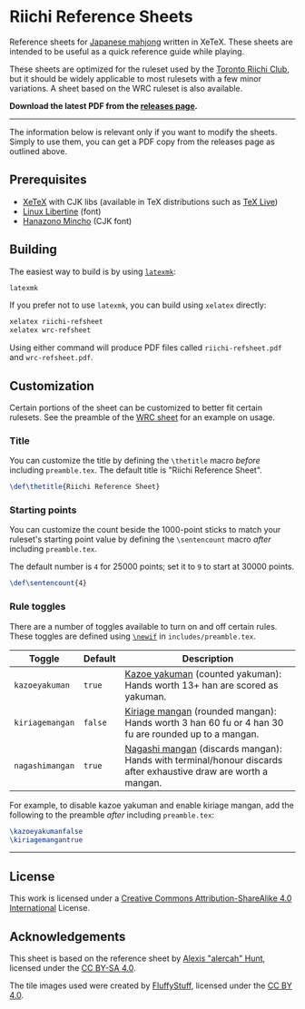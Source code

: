 # Riichi Reference Sheets

Reference sheets for [Japanese mahjong][] written in XeTeX.
These sheets are intended to be useful as a quick reference guide while playing.

These sheets are optimized for the ruleset used by the [Toronto Riichi Club][TORI],
but it should be widely applicable to most rulesets with a few minor variations.
A sheet based on the WRC ruleset is also available.

**Download the latest PDF from the [releases page][releases].**

[Japanese mahjong]: http://arcturus.su/wiki/Japanese_mahjong
[TORI]: https://www.torontoriichi.club/
[releases]: https://github.com/toronto-riichi-club/reference-sheet/releases

* * *

The information below is relevant only if you want to modify the sheets.
Simply to use them, you can get a PDF copy from the releases page as outlined above.

## Prerequisites

* [XeTeX](https://ctan.org/pkg/xetex) with CJK libs (available in TeX distributions such as [TeX Live](https://www.tug.org/texlive/))
* [Linux Libertine](http://libertine-fonts.org/) (font)
* [Hanazono Mincho](https://www.freejapanesefont.com/hanazono-mincho-%E8%8A%B1%E5%9C%92%E6%98%8E%E6%9C%9D/) (CJK font)

## Building

The easiest way to build is by using [`latexmk`](https://mg.readthedocs.io/latexmk.html):

```sh
latexmk
```

If you prefer not to use `latexmk`, you can build using `xelatex` directly:

```sh
xelatex riichi-refsheet
xelatex wrc-refsheet
```

Using either command will produce PDF files called `riichi-refsheet.pdf` and `wrc-refsheet.pdf`.

## Customization

Certain portions of the sheet can be customized to better fit certain rulesets.
See the preamble of the [WRC sheet][] for an example on usage.

[WRC sheet]: ./wrc-refsheet.tex

### Title

You can customize the title by defining the `\thetitle` macro _before_ including `preamble.tex`.
The default title is "Riichi Reference Sheet".

```tex
\def\thetitle{Riichi Reference Sheet}
```

### Starting points

You can customize the count beside the 1000-point sticks to match your ruleset's starting point value
by defining the `\sentencount` macro _after_ including `preamble.tex`.

The default number is `4` for 25000 points; set it to `9` to start at 30000 points.

```tex
\def\sentencount{4}
```

### Rule toggles

There are a number of toggles available to turn on and off certain rules.
These toggles are defined using [`\newif`][newif] in `includes/preamble.tex`.

| Toggle | Default | Description |
| ------ | ------- | ----------- |
| `kazoeyakuman`  | `true`  | [Kazoe yakuman][] (counted yakuman): Hands worth 13+ han are scored as yakuman. |
| `kiriagemangan` | `false` | [Kiriage mangan][] (rounded mangan): Hands worth 3 han 60 fu or 4 han 30 fu are rounded up to a mangan. |
| `nagashimangan` | `true`  | [Nagashi mangan][] (discards mangan): Hands with terminal/honour discards after exhaustive draw are worth a mangan. |

For example, to disable kazoe yakuman and enable kiriage mangan,
add the following to the preamble _after_ including `preamble.tex`:

```tex
\kazoeyakumanfalse
\kiriagemangantrue
```

[newif]: https://tex.stackexchange.com/a/5896
[Kazoe yakuman]: http://arcturus.su/wiki/Kazoe_yakuman
[Kiriage mangan]: http://arcturus.su/wiki/Scoring_table#Kiriage_mangan
[Nagashi mangan]: http://arcturus.su/wiki/Nagashi_mangan

* * *

## License

This work is licensed under a [Creative Commons Attribution-ShareAlike 4.0 International][CC BY-SA 4.0] License.

## Acknowledgements

This sheet is based on the reference sheet by [Alexis "alercah" Hunt][alercah], licensed under the [CC BY-SA 4.0][].

The tile images used were created by [FluffyStuff][], licensed under the [CC BY 4.0][].

[alercah]: https://csclub.uwaterloo.ca/~aechunt/ref-wrc.pdf
[FluffyStuff]: https://github.com/FluffyStuff/riichi-mahjong-tiles
[CC BY-SA 4.0]: https://creativecommons.org/licenses/by-sa/4.0/
[CC BY 4.0]: https://creativecommons.org/licenses/by/4.0/
